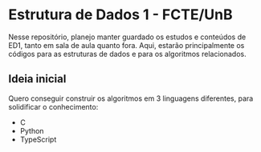 # Estrutura de Dados 1 - FCTE/UnB
Nesse repositório, planejo manter guardado os estudos e conteúdos de ED1, tanto em sala de aula quanto fora. Aqui, estarão principalmente os códigos para as estruturas de dados e para os algoritmos relacionados.

## Ideia inicial
Quero conseguir construir os algoritmos em 3 linguagens diferentes, para solidificar o conhecimento:
- C
- Python
- TypeScript